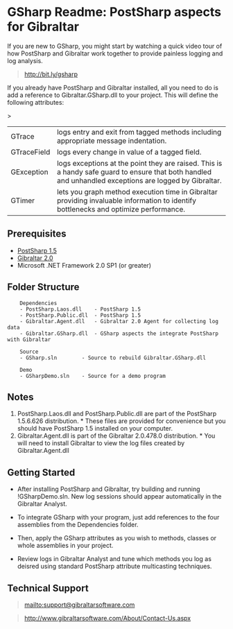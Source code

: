 # GSharp Readme: PostSharp aspects for Gibraltar #

If you are new to GSharp, you might start by watching a quick video tour of how
PostSharp and Gibraltar work together to provide painless logging and log analysis.

> http://bit.ly/gsharp

If you already have PostSharp and Gibraltar installed, all you need to do
is add a reference to Gibraltar.GSharp.dll to your project.  This will define
the following attributes:

<table cellspacing='12px'><tr><td>GTrace</td><td>logs entry and exit from tagged methods including appropriate message indentation.</td></tr>
<tr><td>GTraceField</td><td>logs every change in value of a tagged field.</td></tr>
<tr>><td>GException</td><td>logs exceptions at the point they are raised. This is a handy safe guard to ensure that both handled and unhandled exceptions are logged by Gibraltar.</td></tr>
<tr><td>GTimer</td><td>lets you graph method execution time in Gibraltar providing invaluable information to identify bottlenecks and optimize performance.</td></tr>
</table>

## Prerequisites ##
  * [PostSharp 1.5](http://www.postsharp.org/download)
  * [Gibraltar 2.0](http://www.gibraltarsoftware.com/Try)
  * Microsoft .NET Framework 2.0 SP1 (or greater)

## Folder Structure ##
```
    Dependencies
	- PostSharp.Laos.dll	- PostSharp 1.5
	- PostSharp.Public.dll	- PostSharp 1.5
	- Gibraltar.Agent.dll	- Gibraltar 2.0 Agent for collecting log data
	- Gibraltar.GSharp.dll	- GSharp aspects the integrate PostSharp with Gibraltar

    Source
	- GSharp.sln		- Source to rebuild Gibraltar.GSharp.dll

    Demo
	- GSharpDemo.sln	- Source for a demo program
```

## Notes ##

  1. PostSharp.Laos.dll and PostSharp.Public.dll are part of the PostSharp 1.5.6.626 distribution.
    * These files are provided for convenience but you should have PostSharp 1.5 installed on your computer.
  1. Gibraltar.Agent.dll is part of the Gibraltar 2.0.478.0 distribution.
    * You will need to install Gibraltar to view the log files created by Gibraltar.Agent.dll

## Getting Started ##

  * After installing PostSharp and Gibraltar, try building and running !GSharpDemo.sln. New log sessions should appear automatically in the Gibraltar Analyst.

  * To integrate GSharp with your program, just add references to the four assemblies from the Dependencies folder.

  * Then, apply the GSharp attributes as you wish to methods, classes or whole assemblies in your project.

  * Review logs in Gibraltar Analyst and tune which methods you log as deisred using standard PostSharp attribute multicasting techniques.

## Technical Support ##

> [mailto:support@gibraltarsoftware.com](mailto:support@gibraltarsoftware.com)

> http://www.gibraltarsoftware.com/About/Contact-Us.aspx